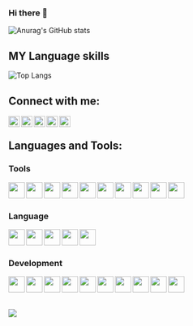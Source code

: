### Hi there 👋
![Anurag's GitHub stats](https://github-readme-stats.vercel.app/api?username=shahdivax&show_icons=true&theme=radical)

## MY Language skills
![Top Langs](https://github-readme-stats.vercel.app/api/top-langs/?username=shahdivax&layout=compact)

<!--# UPDATES
![willianrod's wakatime stats](https://github-readme-stats.vercel.app/api/wakatime?username=divaxshah)-->

<!--
**shahdivax/shahdivax** is a ✨ _special_ ✨ repository because its `README.md` (this file) appears on your GitHub profile.

Here are some ideas to get you started:

- 🔭 I’m currently working on ...
- 🌱 I’m currently learning ...
- 👯 I’m looking to collaborate on ...
- 🤔 I’m looking for help with ...
- 💬 Ask me about ...
- 📫 How to reach me: ...
- 😄 Pronouns: ...
- ⚡ Fun fact: ...
-->
## Connect with me:

[<img align="left" alt="Mukul | Github" width="22px" src="https://cdn.jsdelivr.net/npm/simple-icons@v3/icons/github.svg" />](https://github.com/Mu-C00L)
[<img align="left" alt="Mukul | Facebook" width="22px" src="https://cdn.jsdelivr.net/npm/simple-icons@v3/icons/facebook.svg" />](https://www.facebook.com/mukul.mohmare.1/)
[<img align="left" alt="Mukul | Twitter" width="22px" src="https://cdn.jsdelivr.net/npm/simple-icons@v3/icons/twitter.svg" />](https://twitter.com/MMohmare)
[<img align="left" alt="Mukul | LinkedIn" width="22px" src="https://cdn.jsdelivr.net/npm/simple-icons@v3/icons/linkedin.svg" />](https://www.linkedin.com/in/mukul-mohmare/)
[<img align="left" alt="Mukul | Instagram" width="22px" src="https://cdn.jsdelivr.net/npm/simple-icons@v3/icons/instagram.svg" />](https://www.instagram.com/_mu_cool/)

<br />

## Languages and Tools:

### Tools
<img align="left" height="32" width="32" src="https://cdn.jsdelivr.net/npm/simple-icons@v3/icons/visualstudiocode.svg" />
<img align="left" height="32" width="32" src="https://cdn.jsdelivr.net/npm/simple-icons@v3/icons/atom.svg" />
<img align="left" height="32" width="32" src="https://cdn.jsdelivr.net/npm/simple-icons@v3/icons/firefox.svg" />
<img align="left" height="32" width="32" src="https://cdn.jsdelivr.net/npm/simple-icons@v3/icons/linux.svg" />
<img align="left" height="32" width="32" src="https://cdn.jsdelivr.net/npm/simple-icons@v3/icons/heroku.svg" />
<img align="left" height="32" width="32" src="https://cdn.jsdelivr.net/npm/simple-icons@v3/icons/git.svg" />
<img align="left" height="32" width="32" src="https://cdn.jsdelivr.net/npm/simple-icons@v3/icons/github.svg" />
<img align="left" height="32" width="32" src="https://cdn.jsdelivr.net/npm/simple-icons@v3/icons/npm.svg" />
<img align="left" height="32" width="32" src="https://cdn.jsdelivr.net/npm/simple-icons@v3/icons/yarn.svg" />
<img align="left" height="32" width="32" src="https://cdn.jsdelivr.net/npm/simple-icons@3/icons/google.svg" />

<br/>
<br/>

### Language
<img align="left" height="32" width="32" src="https://cdn.jsdelivr.net/npm/simple-icons@v3/icons/c.svg" />
<img align="left" height="32" width="32" src="https://cdn.jsdelivr.net/npm/simple-icons@v3/icons/cplusplus.svg" />
<img align="left" height="32" width="32" src="https://cdn.jsdelivr.net/npm/simple-icons@v3/icons/javascript.svg" />
<img align="left" height="32" width="32" src="https://cdn.jsdelivr.net/npm/simple-icons@v3/icons/python.svg" />
<img align="left" height="32" width="32" src="https://cdn.jsdelivr.net/npm/simple-icons@v3/icons/java.svg" />

<br/>
<br/>

### Development

<img align="left" height="32" width="32" src="https://cdn.jsdelivr.net/npm/simple-icons@v3/icons/html5.svg" />
<img align="left" height="32" width="32" src="https://cdn.jsdelivr.net/npm/simple-icons@v3/icons/css3.svg" />
<img align="left" height="32" width="32" src="https://cdn.jsdelivr.net/npm/simple-icons@v3/icons/sass.svg" />
<img align="left" height="32" width="32" src="https://cdn.jsdelivr.net/npm/simple-icons@v3/icons/bootstrap.svg" />
<img align="left" height="32" width="32" src="https://cdn.jsdelivr.net/npm/simple-icons@v3/icons/javascript.svg" />
<img align="left" height="32" width="32" src="https://cdn.jsdelivr.net/npm/simple-icons@v3/icons/node-dot-js.svg" />
<img align="left" height="32" width="32" src="https://cdn.jsdelivr.net/npm/simple-icons@v3/icons/react.svg" />
<img align="left" height="32" width="32" src="https://cdn.jsdelivr.net/npm/simple-icons@3/icons/firebase.svg" />
<img align="left" height="32" width="32" src="https://cdn.jsdelivr.net/npm/simple-icons@3/icons/shell.svg" />
<img align="left" height="32" width="32" src="https://cdn.jsdelivr.net/npm/simple-icons@3/icons/mysql.svg" />



<br/>
<br/>
<br/>

![](https://komarev.com/ghpvc/?username=Mu-C00L)
